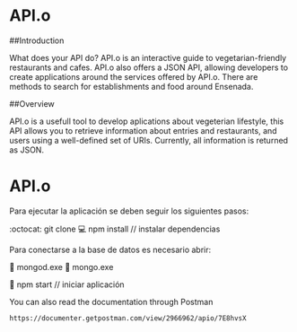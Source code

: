 # API.o

##Introduction

What does your API do? API.o is an interactive guide to vegetarian-friendly restaurants and cafes. API.o also offers a JSON API, allowing developers to create applications around the services offered by API.o. There are methods to search for establishments and food around Ensenada.

##Overview

API.o is a usefull tool to develop aplications about vegeterian lifestyle, this API allows you to retrieve information about entries and restaurants, and users using a well-defined set of URIs. Currently, all information is returned as JSON.


# API.o

Para ejecutar la aplicación se deben seguir los siguientes pasos:

  :octocat:   git clone
  :computer:  npm install               // instalar dependencias


Para conectarse a la base de datos es necesario abrir:<br>

  :leaves:    mongod.exe
  :leaves:    mongo.exe

  :bear:      npm start                 // iniciar aplicación



You can also read the documentation through Postman
```
https://documenter.getpostman.com/view/2966962/apio/7E8hvsX
```
